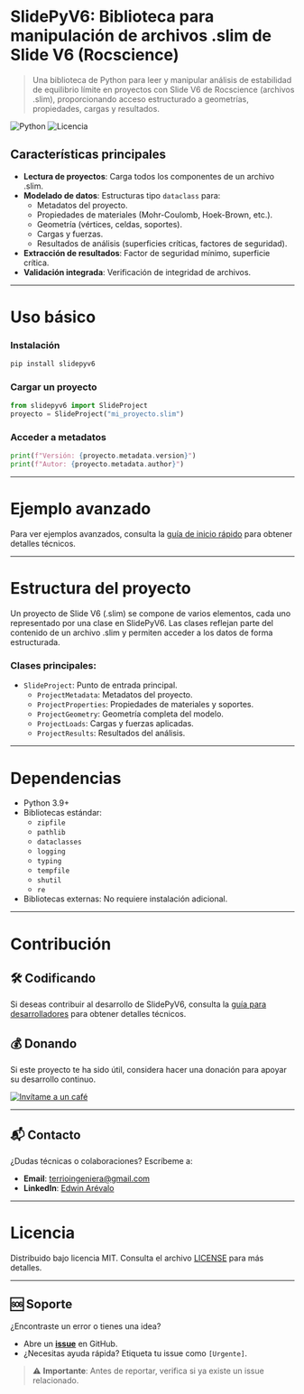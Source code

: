 # SlidePyV6: Biblioteca para manipulación de archivos .slim de Slide V6 (Rocscience)

> Una biblioteca de Python para leer y manipular análisis de estabilidad de equilibrio límite en proyectos con Slide V6 de Rocscience (archivos .slim), proporcionando acceso estructurado a geometrías, propiedades, cargas y resultados.
>

![Python](https://img.shields.io/badge/Python-3.9%2B-blue)
![Licencia](https://img.shields.io/badge/Licencia-MIT-green)

## Características principales
- **Lectura de proyectos**: Carga todos los componentes de un archivo .slim.
- **Modelado de datos**: Estructuras tipo `dataclass` para:
  - Metadatos del proyecto.
  - Propiedades de materiales (Mohr-Coulomb, Hoek-Brown, etc.).
  - Geometría (vértices, celdas, soportes).
  - Cargas y fuerzas.
  - Resultados de análisis (superficies críticas, factores de seguridad).
- **Extracción de resultados**: Factor de seguridad mínimo, superficie crítica.
- **Validación integrada**: Verificación de integridad de archivos.

-----------------------

# Uso básico

### Instalación
```bash
pip install slidepyv6
```

### Cargar un proyecto
```python
from slidepyv6 import SlideProject
proyecto = SlideProject("mi_proyecto.slim")
```

### Acceder a metadatos
```python
print(f"Versión: {proyecto.metadata.version}")
print(f"Autor: {proyecto.metadata.author}")
```

-----------------------

# Ejemplo avanzado
Para ver ejemplos avanzados, consulta la [guía de inicio rápido](./docsy/quickstart.md) para obtener detalles técnicos.

-----------------------

# Estructura del proyecto
Un proyecto de Slide V6 (.slim) se compone de varios elementos, cada uno representado por una clase en SlidePyV6. 
Las clases reflejan parte del contenido de un archivo .slim y permiten acceder a los datos de forma estructurada.

### Clases principales:
- `SlideProject`: Punto de entrada principal.
  - `ProjectMetadata`: Metadatos del proyecto.
  - `ProjectProperties`: Propiedades de materiales y soportes.
  - `ProjectGeometry`: Geometría completa del modelo.
  - `ProjectLoads`: Cargas y fuerzas aplicadas.
  - `ProjectResults`: Resultados del análisis.

-----------------------

# Dependencias
- Python 3.9+
- Bibliotecas estándar:
    - `zipfile`
    - `pathlib`
    - `dataclasses`
    - `logging`
    - `typing`
    - `tempfile`
    - `shutil`
    - `re`
- Bibliotecas externas: No requiere instalación adicional.

-----------------------

# Contribución

## 🛠️ Codificando
Si deseas contribuir al desarrollo de SlidePyV6, consulta la [guía para desarrolladores](./docsy/developer.md) para obtener detalles técnicos.

## 💰 Donando
Si este proyecto te ha sido útil, considera hacer una donación para apoyar su desarrollo continuo.

[![Invítame a un café](https://img.shields.io/badge/Buy_me_a_coffee-donate-orange.svg)](https://buymeacoffee.com/edwinarevau)

-----------------------

## 📬 Contacto
¿Dudas técnicas o colaboraciones? Escríbeme a:
- **Email**: [terrioingeniera@gmail.com](mailto:terrioingeniera@gmail.com)
- **LinkedIn**: [Edwin Arévalo](https://www.linkedin.com/in/edwin-j-arevalo/)

-----------------------

# Licencia
Distribuido bajo licencia MIT. Consulta el archivo [LICENSE](./LICENSE) para más detalles.

-----------------------

## 🆘 Soporte  
¿Encontraste un error o tienes una idea?  
- Abre un **[issue](https://github.com/edwinar13/SlidePyV6-Library/issues)** en GitHub.  
- ¿Necesitas ayuda rápida? Etiqueta tu issue como `[Urgente]`.  

> ⚠️ **Importante**: Antes de reportar, verifica si ya existe un issue relacionado.
